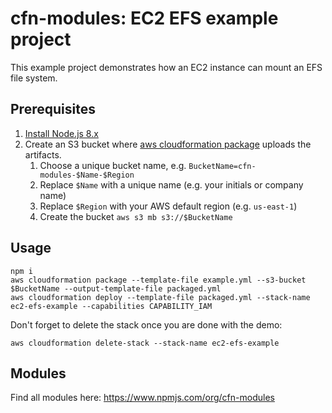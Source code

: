 # cfn-modules: EC2 EFS example project

This example project demonstrates how an EC2 instance can mount an EFS file system.

## Prerequisites

1. [Install Node.js 8.x](https://nodejs.org/)
2. Create an S3 bucket where [aws cloudformation package](https://docs.aws.amazon.com/cli/latest/reference/cloudformation/package.html) uploads the artifacts.
    1. Choose a unique bucket name, e.g. `BucketName=cfn-modules-$Name-$Region`
    2. Replace `$Name` with a unique name (e.g. your initials or company name)
    3. Replace `$Region` with your AWS default region (e.g. `us-east-1`)
    4. Create the bucket `aws s3 mb s3://$BucketName`

## Usage

```
npm i
aws cloudformation package --template-file example.yml --s3-bucket $BucketName --output-template-file packaged.yml
aws cloudformation deploy --template-file packaged.yml --stack-name ec2-efs-example --capabilities CAPABILITY_IAM
```

Don't forget to delete the stack once you are done with the demo:

```
aws cloudformation delete-stack --stack-name ec2-efs-example
```

## Modules

Find all modules here: https://www.npmjs.com/org/cfn-modules
